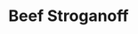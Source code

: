---
title: 'Beef Stroganoff'
description: This is good!
thumbnail: https://res.cloudinary.com/dn1ni2vaf/image/upload/v1707178392/Recipe%20Images/beef-stroganoff_g0q8rz.webp
thumbnail_alt: Beef Stroganoff
tags: ['Instant Pot', 'Soup']
servings: 6
prep_time: 20
cook_time: 30
cooks_note:
ingredients:
    - qty: 1
      unit: lb.
      name: Ground Beef
    - qty: 2
      unit: litres
      name: Chicken Stock
    - qty: 1
      unit: medium sized
      name: Onion
      modifier: diced
    - qty: 2
      unit: cloves
      name: Garlic
    - qty: .5
      unit: can
      name: Tomato Paste
    - qty: 1
      unit: tsp.
      name: Worcestershire Sauce
    - qty: 2
      unit: tbsp.
      name: Flour
    - qty: .5
      unit: package
      name: Cremini Mushrooms
      modifier: chopped
    - qty: .5
      unit: cup
      name: Carrots
      modifier: chopped
    - qty: 1
      unit: bag
      name: Egg Noodles
    - qty: .5
      unit: cup
      name: Sour Cream
      
directions:
    - Set the Instant Pot to Sauté and preheat for a minute. Add the Ground Beef and cook until browned, add salt. Add the Onion and Tomato Paste then cook for a few minutes then add the Garlic and cook for another couple minutes. Add the Cremini Mushrooms and Flour then stir for another minute until the flour is cooked. Once all of the ingredients are sautéed together, add the Worcestershire Sauce and Chicken Stock to the pot.
    - Seal the mixture and cook on high pressure for 25 minutes. Release the pressure and stir in the Egg Noodles then seal and cook it again for 2 minutes until the noodles are cooked. Once that is finished, transfer a cup of the liquid into a blender and blend with the Sour Cream until it is smooth then pour the mixture into the pot and stir well.
---